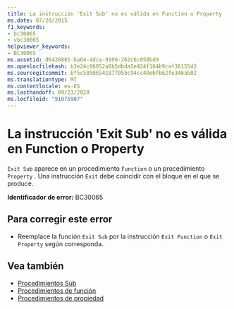```yaml
---
title: La instrucción 'Exit Sub' no es válida en Function o Property
ms.date: 07/20/2015
f1_keywords:
- bc30065
- vbc30065
helpviewer_keywords:
- BC30065
ms.assetid: d6426861-ba64-4dca-9100-262c6c058bd9
ms.openlocfilehash: b3e24c06852a8b5dbda5e424f164b9caf36155d2
ms.sourcegitcommit: bf5c5850654187705bc94cc40ebfb62fe346ab02
ms.translationtype: MT
ms.contentlocale: es-ES
ms.lasthandoff: 09/23/2020
ms.locfileid: "91075907"
---
```

# <a name="exit-sub-is-not-valid-in-a-function-or-property"></a>La instrucción 'Exit Sub' no es válida en Function o Property

`Exit Sub` aparece en un procedimiento `Function` o un procedimiento `Property` . Una instrucción `Exit` debe coincidir con el bloque en el que se produce.  
  
 **Identificador de error:** BC30065  
  
## <a name="to-correct-this-error"></a>Para corregir este error  
  
- Reemplace la función `Exit Sub` por la instrucción `Exit Function` o `Exit Property` según corresponda.  
  
## <a name="see-also"></a>Vea también

- [Procedimientos Sub](../programming-guide/language-features/procedures/sub-procedures.md)
- [Procedimientos de función](../programming-guide/language-features/procedures/function-procedures.md)
- [Procedimientos de propiedad](../programming-guide/language-features/procedures/property-procedures.md)
